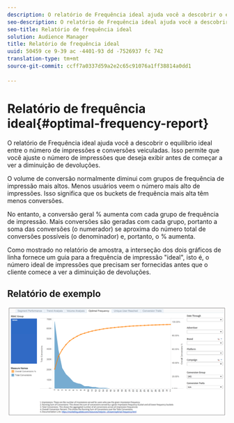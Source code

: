 ```yaml
---
description: O relatório de Frequência ideal ajuda você a descobrir o equilíbrio ideal entre o número de impressões e conversões veiculadas. Isso permite que você ajuste o número de impressões que deseja exibir antes de começar a ver a diminuição de devoluções.
seo-description: O relatório de Frequência ideal ajuda você a descobrir o equilíbrio ideal entre o número de impressões e conversões veiculadas. Isso permite que você ajuste o número de impressões que deseja exibir antes de começar a ver a diminuição de devoluções.
seo-title: Relatório de frequência ideal
solution: Audience Manager
title: Relatório de frequência ideal
uuid: 50459 ce 9-39 ac -4401-93 dd -7526937 fc 742
translation-type: tm+mt
source-git-commit: ccff7a0337d59a2e2c65c91076a1ff38814a0dd1

---
```



# Relatório de frequência ideal{#optimal-frequency-report}

O relatório de Frequência ideal ajuda você a descobrir o equilíbrio ideal entre o número de impressões e conversões veiculadas. Isso permite que você ajuste o número de impressões que deseja exibir antes de começar a ver a diminuição de devoluções.

O volume de conversão normalmente diminui com grupos de frequência de impressão mais altos. Menos usuários veem o número mais alto de impressões. Isso significa que os buckets de frequência mais alta têm menos conversões.

No entanto, a conversão geral % aumenta com cada grupo de frequência de impressão. Mais conversões são geradas com cada grupo, portanto a soma das conversões (o numerador) se aproxima do número total de conversões possíveis (o denominador) e, portanto, o % aumenta.

Como mostrado no relatório de amostra, a interseção dos dois gráficos de linha fornece um guia para a frequência de impressão "ideal", isto é, o número ideal de impressões que precisam ser fornecidas antes que o cliente comece a ver a diminuição de devoluções.

## Relatório de exemplo

![](assets/optimal-frequency.png)

